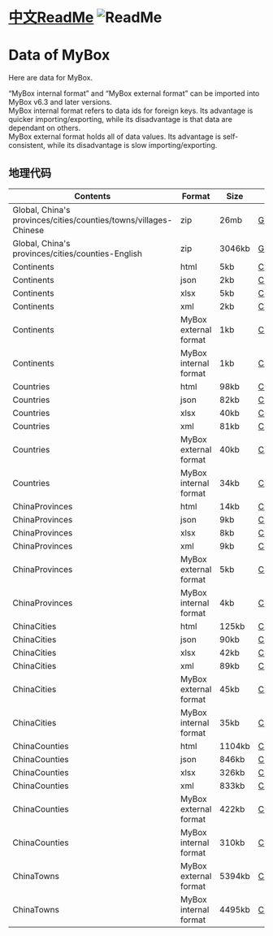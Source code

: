 # [中文ReadMe](https://github.com/Mararsh/MyBox_data)  ![ReadMe](https://mararsh.github.io/MyBox_data/iconButterfly.png)

# Data of MyBox
Here are data for MyBox.

“MyBox internal format” and “MyBox external format” can be imported into MyBox v6.3 and later versions.    
MyBox internal format refers to data ids for foreign keys. Its advantage is quicker importing/exporting, while its disadvantage is that data are dependant on others.   
MyBox external format holds all of data values. Its advantage is self-consistent, while its disadvantage is slow importing/exporting.    

## 地理代码

| Contents | Format | Size | Link |    
| --- | --- | --- |  --- |   
| Global, China's provinces/cities/counties/towns/villages-Chinese | zip | 26mb | [Geography_Codes_Chinese.zip](https://github.com/Mararsh/MyBox_data/releases/download/v1.0/Geography_Codes_Chinese.zip) |       
| Global, China's provinces/cities/counties-English | zip | 3046kb | [Geography_Codes_English.zip](https://github.com/Mararsh/MyBox_data/releases/download/v1.0/Geography_Codes_English.zip) |       
| Continents | html | 5kb | [Continents.htm](http://mararsh.github.io/MyBox_data/Geography_Codes/Global/Continents.htm) |       
| Continents | json | 2kb | [Continents.json](http://mararsh.github.io/MyBox_data/Geography_Codes/Global/Continents.json) |       
| Continents | xlsx | 5kb | [Continents.xlsx](http://mararsh.github.io/MyBox_data/Geography_Codes/Global/Continents.xlsx) |       
| Continents | xml | 2kb | [Continents.xml](http://mararsh.github.io/MyBox_data/Geography_Codes/Global/Continents.xml) |       
| Continents | MyBox external format | 1kb | [Continents_external.csv](http://mararsh.github.io/MyBox_data/Geography_Codes/Global/Continents_external.csv) |       
| Continents | MyBox internal format | 1kb | [Continents_internal.csv](http://mararsh.github.io/MyBox_data/Geography_Codes/Global/Continents_internal.csv) | 
| Countries | html | 98kb | [Countries.htm](http://mararsh.github.io/MyBox_data/Geography_Codes/Global/Countries.htm) |       
| Countries | json | 82kb | [Countries.json](http://mararsh.github.io/MyBox_data/Geography_Codes/Global/Countries.json) |       
| Countries | xlsx | 40kb | [Countries.xlsx](http://mararsh.github.io/MyBox_data/Geography_Codes/Global/Countries.xlsx) |       
| Countries | xml | 81kb | [Countries.xml](http://mararsh.github.io/MyBox_data/Geography_Codes/Global/Countries.xml) |       
| Countries | MyBox external format | 40kb | [Countries_external.csv](http://mararsh.github.io/MyBox_data/Geography_Codes/Global/Countries_external.csv) |       
| Countries | MyBox internal format | 34kb | [Countries_internal.csv](http://mararsh.github.io/MyBox_data/Geography_Codes/Global/Countries_internal.csv) | 
| ChinaProvinces | html | 14kb | [ChinaProvinces.htm](http://mararsh.github.io/MyBox_data/Geography_Codes/China/ChinaProvinces/ChinaProvinces.htm) |       
| ChinaProvinces | json | 9kb | [ChinaProvinces.json](http://mararsh.github.io/MyBox_data/Geography_Codes/China/ChinaProvinces/ChinaProvinces.json) |       
| ChinaProvinces | xlsx | 8kb | [ChinaProvinces.xlsx](http://mararsh.github.io/MyBox_data/Geography_Codes/China/ChinaProvinces/ChinaProvinces.xlsx) |       
| ChinaProvinces | xml | 9kb | [ChinaProvinces.xml](http://mararsh.github.io/MyBox_data/Geography_Codes/China/ChinaProvinces/ChinaProvinces.xml) |       
| ChinaProvinces | MyBox external format | 5kb | [ChinaProvinces_external.csv](http://mararsh.github.io/MyBox_data/Geography_Codes/China/ChinaProvinces/ChinaProvinces_external.csv) |       
| ChinaProvinces | MyBox internal format | 4kb | [ChinaProvinces_internal.csv](http://mararsh.github.io/MyBox_data/Geography_Codes/China/ChinaProvinces/ChinaProvinces_internal.csv) | 
| ChinaCities | html | 125kb | [ChinaCities.htm](http://mararsh.github.io/MyBox_data/Geography_Codes/China/ChinaCities/ChinaCities.htm) |       
| ChinaCities | json | 90kb | [ChinaCities.json](http://mararsh.github.io/MyBox_data/Geography_Codes/China/ChinaCities/ChinaCities.json) |       
| ChinaCities | xlsx | 42kb | [ChinaCities.xlsx](http://mararsh.github.io/MyBox_data/Geography_Codes/China/ChinaCities/ChinaCities.xlsx) |       
| ChinaCities | xml | 89kb | [ChinaCities.xml](http://mararsh.github.io/MyBox_data/Geography_Codes/China/ChinaCities/ChinaCities.xml) |       
| ChinaCities | MyBox external format | 45kb | [ChinaCities_external.csv](http://mararsh.github.io/MyBox_data/Geography_Codes/China/ChinaCities/ChinaCities_external.csv) |       
| ChinaCities | MyBox internal format | 35kb | [ChinaCities_internal.csv](http://mararsh.github.io/MyBox_data/Geography_Codes/China/ChinaCities/ChinaCities_internal.csv) | 
| ChinaCounties | html | 1104kb | [ChinaCounties.htm](http://mararsh.github.io/MyBox_data/Geography_Codes/China/ChinaCounties/ChinaCounties.htm) |       
| ChinaCounties | json | 846kb | [ChinaCounties.json](http://mararsh.github.io/MyBox_data/Geography_Codes/China/ChinaCounties/ChinaCounties.json) |       
| ChinaCounties | xlsx | 326kb | [ChinaCounties.xlsx](http://mararsh.github.io/MyBox_data/Geography_Codes/China/ChinaCounties/ChinaCounties.xlsx) |       
| ChinaCounties | xml | 833kb | [ChinaCounties.xml](http://mararsh.github.io/MyBox_data/Geography_Codes/China/ChinaCounties/ChinaCounties.xml) |       
| ChinaCounties | MyBox external format | 422kb | [ChinaCounties_external.csv](http://mararsh.github.io/MyBox_data/Geography_Codes/China/ChinaCounties/ChinaCounties_external.csv) |       
| ChinaCounties | MyBox internal format | 310kb | [ChinaCounties_internal.csv](http://mararsh.github.io/MyBox_data/Geography_Codes/China/ChinaCounties/ChinaCounties_internal.csv) | 
| ChinaTowns | MyBox external format | 5394kb | [ChinaTowns_external.csv](http://mararsh.github.io/MyBox_data/Geography_Codes/China/ChinaTowns/ChinaTowns_external.csv) |       
| ChinaTowns | MyBox internal format | 4495kb | [ChinaTowns_internal.csv](http://mararsh.github.io/MyBox_data/Geography_Codes/China/ChinaTowns/ChinaTowns_internal.csv) | 
